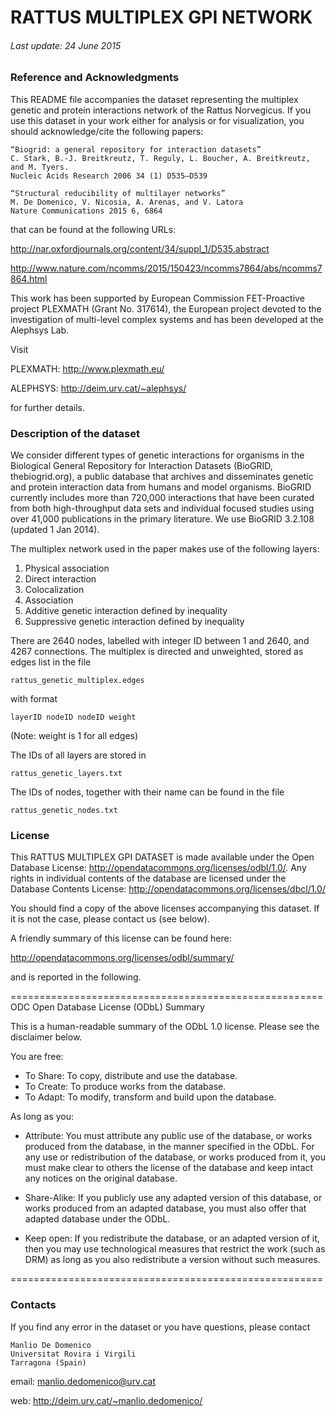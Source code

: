 

# RATTUS MULTIPLEX GPI NETWORK

###### Last update: 24 June 2015

### Reference and Acknowledgments

This README file accompanies the dataset representing the multiplex genetic and protein interactions network of the Rattus Norvegicus.
If you use this dataset in your work either for analysis or for visualization, you should acknowledge/cite the following papers:

	“Biogrid: a general repository for interaction datasets”
	C. Stark, B.-J. Breitkreutz, T. Reguly, L. Boucher, A. Breitkreutz, and M. Tyers.
	Nucleic Acids Research 2006 34 (1) D535–D539
	
	“Structural reducibility of multilayer networks”
	M. De Domenico, V. Nicosia, A. Arenas, and V. Latora
	Nature Communications 2015 6, 6864


that can be found at the following URLs:

<http://nar.oxfordjournals.org/content/34/suppl_1/D535.abstract>

<http://www.nature.com/ncomms/2015/150423/ncomms7864/abs/ncomms7864.html>

This work has been supported by European Commission FET-Proactive project PLEXMATH (Grant No. 317614), the European project devoted to the investigation of multi-level complex systems and has been developed at the Alephsys Lab. 

Visit

PLEXMATH: <http://www.plexmath.eu/>

ALEPHSYS: <http://deim.urv.cat/~alephsys/>

for further details.



### Description of the dataset

We consider different types of genetic interactions for organisms in the Biological General Repository for Interaction Datasets (BioGRID, thebiogrid.org), a public database that archives and disseminates genetic and protein interaction data from humans and model organisms. BioGRID currently includes more than 720,000 interactions that have been curated from both high-throughput data sets and individual focused studies using over 41,000 publications in the primary literature. We use BioGRID 3.2.108 (updated 1 Jan 2014). 

The multiplex network used in the paper makes use of the following layers:

1. Physical association
2. Direct interaction
3. Colocalization
4. Association
5. Additive genetic interaction defined by inequality
6. Suppressive genetic interaction defined by inequality

There are 2640 nodes, labelled with integer ID between 1 and 2640, and 4267 connections.
The multiplex is directed and unweighted, stored as edges list in the file
    
    rattus_genetic_multiplex.edges

with format

    layerID nodeID nodeID weight

(Note: weight is 1 for all edges)

The IDs of all layers are stored in 

    rattus_genetic_layers.txt

The IDs of nodes, together with their name can be found in the file

    rattus_genetic_nodes.txt



### License

This RATTUS MULTIPLEX GPI DATASET is made available under the Open Database License: <http://opendatacommons.org/licenses/odbl/1.0/>. Any rights in individual contents of the database are licensed under the Database Contents License: <http://opendatacommons.org/licenses/dbcl/1.0/>

You should find a copy of the above licenses accompanying this dataset. If it is not the case, please contact us (see below).

A friendly summary of this license can be found here:

<http://opendatacommons.org/licenses/odbl/summary/>

and is reported in the following.

======================================================
ODC Open Database License (ODbL) Summary

This is a human-readable summary of the ODbL 1.0 license. Please see the disclaimer below.

You are free:

*    To Share: To copy, distribute and use the database.
*    To Create: To produce works from the database.
*    To Adapt: To modify, transform and build upon the database.

As long as you:
    
*	Attribute: You must attribute any public use of the database, or works produced from the database, in the manner specified in the ODbL. For any use or redistribution of the database, or works produced from it, you must make clear to others the license of the database and keep intact any notices on the original database.
    
*	Share-Alike: If you publicly use any adapted version of this database, or works produced from an adapted database, you must also offer that adapted database under the ODbL.
    
*	Keep open: If you redistribute the database, or an adapted version of it, then you may use technological measures that restrict the work (such as DRM) as long as you also redistribute a version without such measures.

======================================================


### Contacts

If you find any error in the dataset or you have questions, please contact

	Manlio De Domenico
	Universitat Rovira i Virgili 
	Tarragona (Spain)

email: <manlio.dedomenico@urv.cat>web: <http://deim.urv.cat/~manlio.dedomenico/>